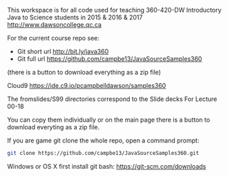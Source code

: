 This workspace is for all code used for
teaching 360-420-DW  Introductory Java to Science students  in 2015 & 2016  & 2017
http://www.dawsoncollege.qc.ca

For the current course repo see: 
* Git short url http://bit.ly/java360
* Git full url  https://github.com/campbe13/JavaSourceSamples360

(there is a button to download everything as a zip file)

Cloud9 https://ide.c9.io/pcampbelldawson/samples360

The fromslides/S99 directories correspond to 
the Slide decks  For Lecture 00-18

You can copy them individually or on the main page there
is a button to download everyting as a zip file.

If you are game git clone the whole repo, open a command prompt:

```bash
git clone https://github.com/campbe13/JavaSourceSamples360.git
```

Windows or OS X first install git bash: https://git-scm.com/downloads
